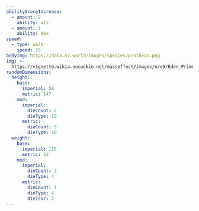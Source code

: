 ```yaml
---
abilityScoreIncrease:
  - amount: 2
    ability: wis
  - amount: 1
    ability: dex
speed:
  - type: walk
    speed: 25
bodyImg: https://data.n7.world/images/species/prothean.png
img: >-
  https://vignette.wikia.nocookie.net/masseffect/images/e/e9/Eden_Prime_50kya_-_Javik_squad.png/revision/latest/scale-to-width-down/640?cb=20141206072802
randomDimensions:
  height:
    base:
      imperial: 58
      metric: 147
    mod:
      imperial:
        dieCount: 2
        dieType: 10
      metric:
        dieCount: 5
        dieType: 10
  weight:
    base:
      imperial: 115
      metric: 52
    mod:
      imperial:
        dieCount: 2
        dieType: 4
      metric:
        dieCount: 1
        dieType: 4
        divisor: 2
---
```

